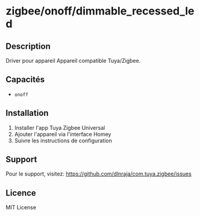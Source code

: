 # zigbee/onoff/dimmable_recessed_led

## Description

Driver pour appareil Appareil compatible Tuya/Zigbee.

## Capacités

- `onoff`

## Installation

1. Installer l'app Tuya Zigbee Universal
2. Ajouter l'appareil via l'interface Homey
3. Suivre les instructions de configuration

## Support

Pour le support, visitez: https://github.com/dlnraja/com.tuya.zigbee/issues

## Licence

MIT License
